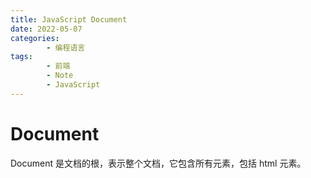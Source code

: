 ```yaml
---
title: JavaScript Document
date: 2022-05-07
categories:
        - 编程语言
tags:
        - 前端
        - Note
        - JavaScript
---
```


# Document

Document 是文档的根，表示整个文档，它包含所有元素，包括 html 元素。
